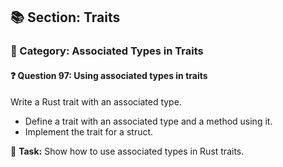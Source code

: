 ## 📚 Section: Traits  
### 🔹 Category: Associated Types in Traits  
#### ❓ Question 97: Using associated types in traits

Write a Rust trait with an associated type.

- Define a trait with an associated type and a method using it.
- Implement the trait for a struct.

🔧 **Task:** Show how to use associated types in Rust traits.
